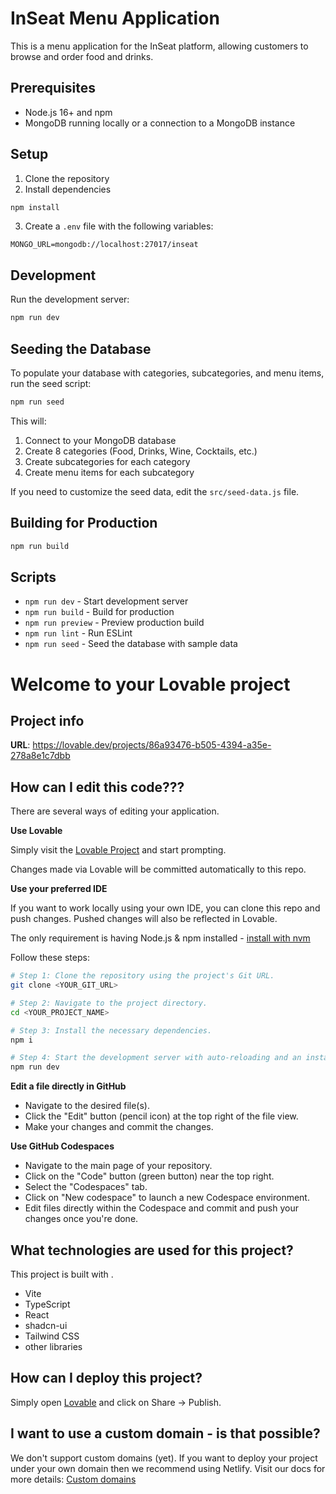 # InSeat Menu Application

This is a menu application for the InSeat platform, allowing customers to browse and order food and drinks.

## Prerequisites

- Node.js 16+ and npm
- MongoDB running locally or a connection to a MongoDB instance

## Setup

1. Clone the repository
2. Install dependencies
```bash
npm install
```
3. Create a `.env` file with the following variables:
```
MONGO_URL=mongodb://localhost:27017/inseat
```

## Development

Run the development server:
```bash
npm run dev
```

## Seeding the Database

To populate your database with categories, subcategories, and menu items, run the seed script:
```bash
npm run seed
```

This will:
1. Connect to your MongoDB database
2. Create 8 categories (Food, Drinks, Wine, Cocktails, etc.)
3. Create subcategories for each category
4. Create menu items for each subcategory

If you need to customize the seed data, edit the `src/seed-data.js` file.

## Building for Production

```bash
npm run build
```

## Scripts

- `npm run dev` - Start development server
- `npm run build` - Build for production
- `npm run preview` - Preview production build
- `npm run lint` - Run ESLint
- `npm run seed` - Seed the database with sample data

# Welcome to your Lovable project

## Project info

**URL**: https://lovable.dev/projects/86a93476-b505-4394-a35e-278a8e1c7dbb

## How can I edit this code???

There are several ways of editing your application.

**Use Lovable**

Simply visit the [Lovable Project](https://lovable.dev/projects/86a93476-b505-4394-a35e-278a8e1c7dbb) and start prompting.

Changes made via Lovable will be committed automatically to this repo.

**Use your preferred IDE**

If you want to work locally using your own IDE, you can clone this repo and push changes. Pushed changes will also be reflected in Lovable.

The only requirement is having Node.js & npm installed - [install with nvm](https://github.com/nvm-sh/nvm#installing-and-updating)

Follow these steps:

```sh
# Step 1: Clone the repository using the project's Git URL.
git clone <YOUR_GIT_URL>

# Step 2: Navigate to the project directory.
cd <YOUR_PROJECT_NAME>

# Step 3: Install the necessary dependencies.
npm i

# Step 4: Start the development server with auto-reloading and an instant preview.
npm run dev
```

**Edit a file directly in GitHub**

- Navigate to the desired file(s).
- Click the "Edit" button (pencil icon) at the top right of the file view.
- Make your changes and commit the changes.

**Use GitHub Codespaces**

- Navigate to the main page of your repository.
- Click on the "Code" button (green button) near the top right.
- Select the "Codespaces" tab.
- Click on "New codespace" to launch a new Codespace environment.
- Edit files directly within the Codespace and commit and push your changes once you're done.

## What technologies are used for this project?

This project is built with .

- Vite
- TypeScript
- React
- shadcn-ui
- Tailwind CSS
- other libraries

## How can I deploy this project?

Simply open [Lovable](https://lovable.dev/projects/86a93476-b505-4394-a35e-278a8e1c7dbb) and click on Share -> Publish.

## I want to use a custom domain - is that possible?

We don't support custom domains (yet). If you want to deploy your project under your own domain then we recommend using Netlify. Visit our docs for more details: [Custom domains](https://docs.lovable.dev/tips-tricks/custom-domain/)
